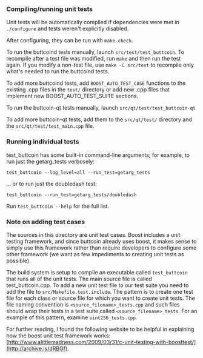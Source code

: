 ### Compiling/running unit tests

Unit tests will be automatically compiled if dependencies were met in `./configure`
and tests weren't explicitly disabled.

After configuring, they can be run with `make check`.

To run the buttcoind tests manually, launch `src/test/test_buttcoin`. To recompile
after a test file was modified, run `make` and then run the test again. If you
modify a non-test file, use `make -C src/test` to recompile only what's needed
to run the buttcoind tests.

To add more buttcoind tests, add `BOOST_AUTO_TEST_CASE` functions to the existing
.cpp files in the `test/` directory or add new .cpp files that
implement new BOOST_AUTO_TEST_SUITE sections.

To run the buttcoin-qt tests manually, launch `src/qt/test/test_buttcoin-qt`

To add more buttcoin-qt tests, add them to the `src/qt/test/` directory and
the `src/qt/test/test_main.cpp` file.

### Running individual tests

test_buttcoin has some built-in command-line arguments; for
example, to run just the getarg_tests verbosely:

    test_buttcoin --log_level=all --run_test=getarg_tests

... or to run just the doubledash test:

    test_buttcoin --run_test=getarg_tests/doubledash

Run `test_buttcoin --help` for the full list.

### Note on adding test cases

The sources in this directory are unit test cases.  Boost includes a
unit testing framework, and since buttcoin already uses boost, it makes
sense to simply use this framework rather than require developers to
configure some other framework (we want as few impediments to creating
unit tests as possible).

The build system is setup to compile an executable called `test_buttcoin`
that runs all of the unit tests.  The main source file is called
test_buttcoin.cpp. To add a new unit test file to our test suite you need 
to add the file to `src/Makefile.test.include`. The pattern is to create 
one test file for each class or source file for which you want to create 
unit tests.  The file naming convention is `<source_filename>_tests.cpp` 
and such files should wrap their tests in a test suite 
called `<source_filename>_tests`. For an example of this pattern, 
examine `uint256_tests.cpp`.

For further reading, I found the following website to be helpful in
explaining how the boost unit test framework works:
[http://www.alittlemadness.com/2009/03/31/c-unit-testing-with-boosttest/](http://archive.is/dRBGf).
